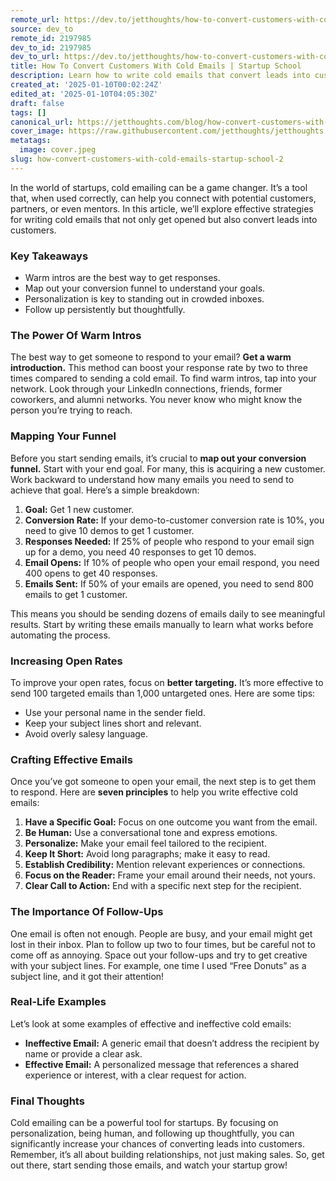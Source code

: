 ```yaml
---
remote_url: https://dev.to/jetthoughts/how-to-convert-customers-with-cold-emails-startup-school-4gif
source: dev_to
remote_id: 2197985
dev_to_id: 2197985
dev_to_url: https://dev.to/jetthoughts/how-to-convert-customers-with-cold-emails-startup-school-4gif
title: How To Convert Customers With Cold Emails | Startup School
description: Learn how to write cold emails that convert leads into customers. Discover effective strategies, key principles, and real-life examples to enhance your cold outreach efforts.
created_at: '2025-01-10T00:02:24Z'
edited_at: '2025-01-10T04:05:30Z'
draft: false
tags: []
canonical_url: https://jetthoughts.com/blog/how-convert-customers-with-cold-emails-startup-school/
cover_image: https://raw.githubusercontent.com/jetthoughts/jetthoughts.github.io/master/content/blog/how-convert-customers-with-cold-emails-startup-school-2/cover.jpeg
metatags:
  image: cover.jpeg
slug: how-convert-customers-with-cold-emails-startup-school-2
---
```

In the world of startups, cold emailing can be a game changer. It’s a tool that, when used correctly, can help you connect with potential customers, partners, or even mentors. In this article, we’ll explore effective strategies for writing cold emails that not only get opened but also convert leads into customers.

### Key Takeaways

*   Warm intros are the best way to get responses.
*   Map out your conversion funnel to understand your goals.
*   Personalization is key to standing out in crowded inboxes.
*   Follow up persistently but thoughtfully.

### The Power Of Warm Intros

The best way to get someone to respond to your email? **Get a warm introduction.** This method can boost your response rate by two to three times compared to sending a cold email. To find warm intros, tap into your network. Look through your LinkedIn connections, friends, former coworkers, and alumni networks. You never know who might know the person you’re trying to reach.

### Mapping Your Funnel

Before you start sending emails, it’s crucial to **map out your conversion funnel.** Start with your end goal. For many, this is acquiring a new customer. Work backward to understand how many emails you need to send to achieve that goal. Here’s a simple breakdown:

1.  **Goal:** Get 1 new customer.
2.  **Conversion Rate:** If your demo-to-customer conversion rate is 10%, you need to give 10 demos to get 1 customer.
3.  **Responses Needed:** If 25% of people who respond to your email sign up for a demo, you need 40 responses to get 10 demos.
4.  **Email Opens:** If 10% of people who open your email respond, you need 400 opens to get 40 responses.
5.  **Emails Sent:** If 50% of your emails are opened, you need to send 800 emails to get 1 customer.

This means you should be sending dozens of emails daily to see meaningful results. Start by writing these emails manually to learn what works before automating the process.

### Increasing Open Rates

To improve your open rates, focus on **better targeting.** It’s more effective to send 100 targeted emails than 1,000 untargeted ones. Here are some tips:

*   Use your personal name in the sender field.
*   Keep your subject lines short and relevant.
*   Avoid overly salesy language.

### Crafting Effective Emails

Once you’ve got someone to open your email, the next step is to get them to respond. Here are **seven principles** to help you write effective cold emails:

1.  **Have a Specific Goal:** Focus on one outcome you want from the email.
2.  **Be Human:** Use a conversational tone and express emotions.
3.  **Personalize:** Make your email feel tailored to the recipient.
4.  **Keep It Short:** Avoid long paragraphs; make it easy to read.
5.  **Establish Credibility:** Mention relevant experiences or connections.
6.  **Focus on the Reader:** Frame your email around their needs, not yours.
7.  **Clear Call to Action:** End with a specific next step for the recipient.

### The Importance Of Follow-Ups

One email is often not enough. People are busy, and your email might get lost in their inbox. Plan to follow up two to four times, but be careful not to come off as annoying. Space out your follow-ups and try to get creative with your subject lines. For example, one time I used “Free Donuts” as a subject line, and it got their attention!

### Real-Life Examples

Let’s look at some examples of effective and ineffective cold emails:

*   **Ineffective Email:** A generic email that doesn’t address the recipient by name or provide a clear ask.
*   **Effective Email:** A personalized message that references a shared experience or interest, with a clear request for action.

### Final Thoughts

Cold emailing can be a powerful tool for startups. By focusing on personalization, being human, and following up thoughtfully, you can significantly increase your chances of converting leads into customers. Remember, it’s all about building relationships, not just making sales. So, get out there, start sending those emails, and watch your startup grow!